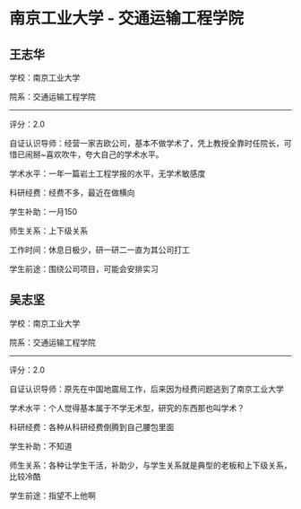 # 南京工业大学 - 交通运输工程学院

## 王志华

学校：南京工业大学

院系：交通运输工程学院

* * *

评分：2.0

自证认识导师：经营一家吉欧公司，基本不做学术了，凭上教授全靠时任院长，可惜已闹掰~喜欢吹牛，夸大自己的学术水平。

学术水平：一年一篇岩土工程学报的水平，无学术敏感度

科研经费：经费不多，最近在做横向

学生补助：一月150

师生关系：上下级关系

工作时间：休息日极少，研一研二一直为其公司打工

学生前途：围绕公司项目，可能会安排实习

## 吴志坚

学校：南京工业大学

院系：交通运输工程学院

* * *

评分：2.0

自证认识导师：原先在中国地震局工作，后来因为经费问题逃到了南京工业大学

学术水平：个人觉得基本属于不学无术型，研究的东西那也叫学术？

科研经费：各种从科研经费倒腾到自己腰包里面

学生补助：不知道

师生关系：各种让学生干活，补助少，与学生关系就是典型的老板和上下级关系，比较冷酷

学生前途：指望不上他啊